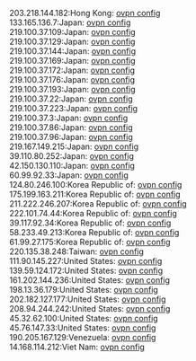203.218.144.182:Hong Kong: [ovpn config](vpn/203_218_144_182.ovpn)  
133.165.136.7:Japan: [ovpn config](vpn/133_165_136_7.ovpn)  
219.100.37.109:Japan: [ovpn config](vpn/219_100_37_109.ovpn)  
219.100.37.129:Japan: [ovpn config](vpn/219_100_37_129.ovpn)  
219.100.37.144:Japan: [ovpn config](vpn/219_100_37_144.ovpn)  
219.100.37.169:Japan: [ovpn config](vpn/219_100_37_169.ovpn)  
219.100.37.172:Japan: [ovpn config](vpn/219_100_37_172.ovpn)  
219.100.37.176:Japan: [ovpn config](vpn/219_100_37_176.ovpn)  
219.100.37.193:Japan: [ovpn config](vpn/219_100_37_193.ovpn)  
219.100.37.22:Japan: [ovpn config](vpn/219_100_37_22.ovpn)  
219.100.37.223:Japan: [ovpn config](vpn/219_100_37_223.ovpn)  
219.100.37.3:Japan: [ovpn config](vpn/219_100_37_3.ovpn)  
219.100.37.86:Japan: [ovpn config](vpn/219_100_37_86.ovpn)  
219.100.37.96:Japan: [ovpn config](vpn/219_100_37_96.ovpn)  
219.167.149.215:Japan: [ovpn config](vpn/219_167_149_215.ovpn)  
39.110.80.252:Japan: [ovpn config](vpn/39_110_80_252.ovpn)  
42.150.130.110:Japan: [ovpn config](vpn/42_150_130_110.ovpn)  
60.99.92.33:Japan: [ovpn config](vpn/60_99_92_33.ovpn)  
124.80.246.100:Korea Republic of: [ovpn config](vpn/124_80_246_100.ovpn)  
175.199.163.211:Korea Republic of: [ovpn config](vpn/175_199_163_211.ovpn)  
211.222.246.207:Korea Republic of: [ovpn config](vpn/211_222_246_207.ovpn)  
222.101.74.44:Korea Republic of: [ovpn config](vpn/222_101_74_44.ovpn)  
39.117.92.34:Korea Republic of: [ovpn config](vpn/39_117_92_34.ovpn)  
58.233.49.213:Korea Republic of: [ovpn config](vpn/58_233_49_213.ovpn)  
61.99.27.175:Korea Republic of: [ovpn config](vpn/61_99_27_175.ovpn)  
220.135.38.248:Taiwan: [ovpn config](vpn/220_135_38_248.ovpn)  
111.90.145.227:United States: [ovpn config](vpn/111_90_145_227.ovpn)  
139.59.124.172:United States: [ovpn config](vpn/139_59_124_172.ovpn)  
161.202.144.236:United States: [ovpn config](vpn/161_202_144_236.ovpn)  
198.13.36.179:United States: [ovpn config](vpn/198_13_36_179.ovpn)  
202.182.127.177:United States: [ovpn config](vpn/202_182_127_177.ovpn)  
208.94.244.242:United States: [ovpn config](vpn/208_94_244_242.ovpn)  
45.32.62.100:United States: [ovpn config](vpn/45_32_62_100.ovpn)  
45.76.147.33:United States: [ovpn config](vpn/45_76_147_33.ovpn)  
190.205.167.129:Venezuela: [ovpn config](vpn/190_205_167_129.ovpn)  
14.168.114.212:Viet Nam: [ovpn config](vpn/14_168_114_212.ovpn)  
